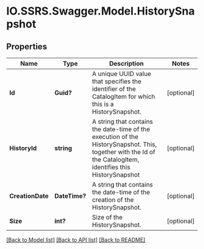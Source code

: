 # IO.SSRS.Swagger.Model.HistorySnapshot
## Properties

Name | Type | Description | Notes
------------ | ------------- | ------------- | -------------
**Id** | **Guid?** | A unique UUID value that specifies the identifier of the CatalogItem for which this is a HistorySnapshot. | [optional] 
**HistoryId** | **string** | A string that contains the date-time of the execution of the HistorySnapshot. This, together with the Id of the CatalogItem, identifies this HistorySnapshot | [optional] 
**CreationDate** | **DateTime?** | A string that contains the date-time of the creation of the HistorySnapshot. | [optional] 
**Size** | **int?** | Size of the HistorySnapshot. | [optional] 

[[Back to Model list]](../README.md#documentation-for-models) [[Back to API list]](../README.md#documentation-for-api-endpoints) [[Back to README]](../README.md)

